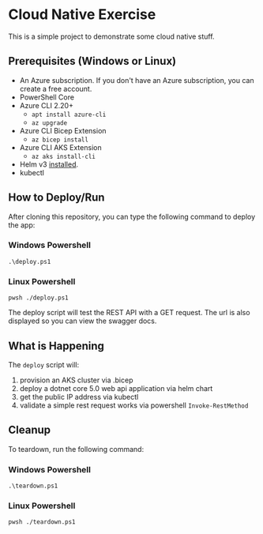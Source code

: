 # Cloud Native Exercise

 This is a simple project to demonstrate some cloud native stuff.

## Prerequisites (Windows or Linux)

* An Azure subscription. If you don't have an Azure subscription, you can create a free account.
* PowerShell Core
* Azure CLI 2.20+
  - `apt install azure-cli`
  - `az upgrade`
* Azure CLI Bicep Extension
  - `az bicep install`
* Azure CLI AKS Extension
  - `az aks install-cli`
* Helm v3 [installed][Helm Install].
* kubectl

## How to Deploy/Run

After cloning this repository, you can type the following command to deploy the app:

### Windows Powershell
`.\deploy.ps1`

### Linux Powershell
`pwsh ./deploy.ps1`

The deploy script will test the REST API with a GET request. 
The url is also displayed so you can view the swagger docs.

## What is Happening

The `deploy` script will:
1. provision an AKS cluster via .bicep 
1. deploy a dotnet core 5.0 web api application via helm chart
1. get the public IP address via kubectl
1. validate a simple rest request works via powershell `Invoke-RestMethod`

## Cleanup

To teardown, run the following command:

### Windows Powershell
`.\teardown.ps1`

### Linux Powershell
`pwsh ./teardown.ps1`



[Helm Install]:  https://helm.sh/docs/intro/install/#from-apt-debianubuntu

